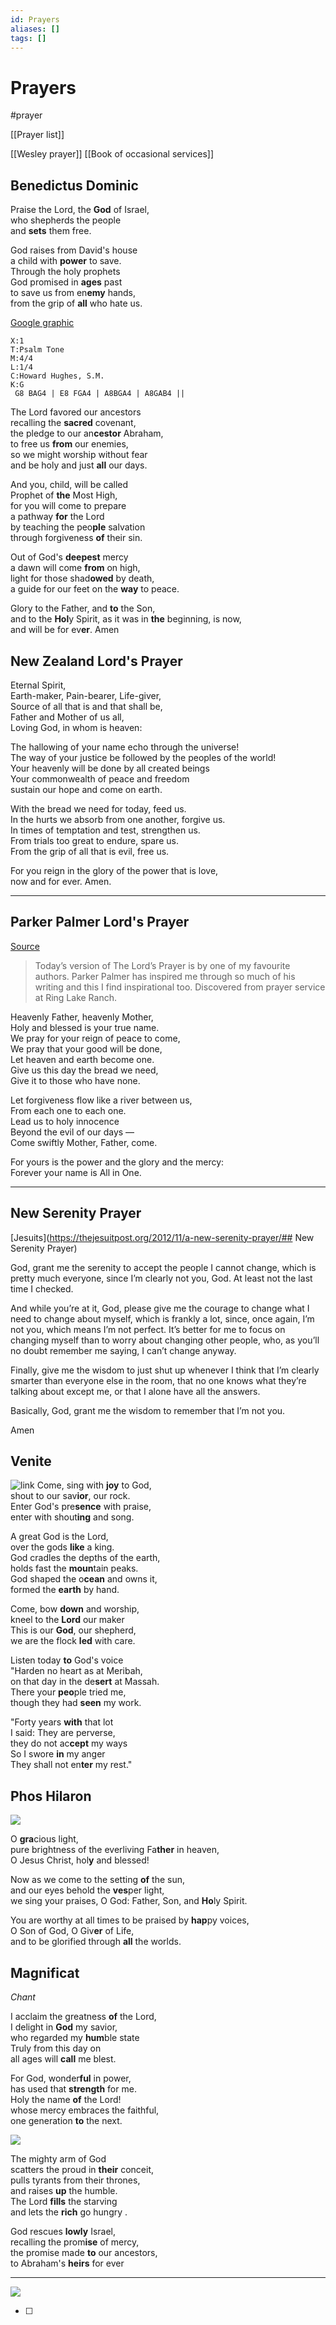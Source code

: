 ```yaml
---
id: Prayers
aliases: []
tags: []
---
```


# Prayers
#prayer 

[[Prayer list]]

[[Wesley prayer]] 
[[Book of occasional services]]

## Benedictus Dominic

Praise the Lord, the **God** of Israel,  
who shepherds the people  
and **sets** them free.

God raises from David's house  
a child with **power** to save.  
Through the holy prophets  
God promised in **ages** past  
to save us from en**emy** hands,  
from the grip of **all** who hate us.

[Google graphic](https://drive.google.com/uc?export=view&id=11m-vm1O4c3oBK3tekEnS-OySR4Wm_pf6)
```music-abc
X:1
T:Psalm Tone
M:4/4
L:1/4
C:Howard Hughes, S.M.
K:G
 G8 BAG4 | E8 FGA4 | A8BGA4 | A8GAB4 ||
```
The Lord favored our ancestors  
recalling the **sacred** covenant,  
the pledge to our an**cestor** Abraham,  
to free us **from** our enemies,  
so we might worship without fear  
and be holy and just **all** our days.  

And you, child, will be called  
Prophet of **the** Most High,  
for you will come to prepare  
a pathway **for** the Lord  
by teaching the peo**ple** salvation  
through forgiveness **of** their sin.  

Out of God's **deepest** mercy  
a dawn will come **from** on high,  
light for those shad**owed** by death,  
a guide for our feet on the  **way** to peace.

Glory to the Father, and **to** the Son,  
and to the **Hol**y Spirit,
as it was in **the** beginning, is now,  
and will be for ev**er**. Amen

## New Zealand Lord's Prayer

Eternal Spirit,  
Earth-maker, Pain-bearer, Life-giver,  
Source of all that is and that shall be,  
Father and Mother of us all,  
Loving God, in whom is heaven:

The hallowing of your name echo through the universe!  
The way of your justice be followed by the peoples of the world!  
Your heavenly will be done by all created beings  
Your commonwealth of peace and freedom  
sustain our hope and come on earth.

With the bread we need for today, feed us.  
In the hurts we absorb from one another, forgive us.  
In times of temptation and test, strengthen us.  
From trials too great to endure, spare us.  
From the grip of all that is evil, free us.

For you reign in the glory of the power that is love,  
now and for ever. Amen. 

----

## Parker Palmer Lord's Prayer

[Source](https://godspacelight.com/2020/04/04/unpacking-the-lords-prayer-with-parker-palmer/)

> Today’s version of The Lord’s Prayer is by one of my favourite authors. Parker Palmer has inspired me through so much of his writing and this I find inspirational too. Discovered from prayer service at Ring Lake Ranch.

Heavenly Father, heavenly Mother,  
Holy and blessed is your true name.  
We pray for your reign of peace to come,  
We pray that your good will be done,  
Let heaven and earth become one.  
Give us this day the bread we need,  
Give it to those who have none.

Let forgiveness flow like a river between us,  
From each one to each one.  
Lead us to holy innocence  
Beyond the evil of our days —  
Come swiftly Mother, Father, come.  

For yours is the power and the glory and the mercy:  
Forever your name is All in One.

-----

## New Serenity Prayer

[Jesuits](https://thejesuitpost.org/2012/11/a-new-serenity-prayer/## New Serenity Prayer)

God, grant me the serenity
to accept the people I cannot change,
which is pretty much everyone,
since I’m clearly not you, God.
At least not the last time I checked.

And while you’re at it, God,
please give me the courage
to change what I need to change about myself,
which is frankly a lot, since, once again,
I’m not you, which means I’m not perfect.
It’s better for me to focus on changing myself
than to worry about changing other people,
who, as you’ll no doubt remember me saying,
I can’t change anyway.

Finally, give me the wisdom to just shut up
whenever I think that I’m clearly smarter
than everyone else in the room,
that no one knows what they’re talking about except me,
or that I alone have all the answers.

Basically, God,
grant me the wisdom
to remember that I’m
not you.

Amen

## Venite

![link](https://drive.google.com/uc?export=view&id=12177P6Mh04aJh1wh29nCGp6ykf-_Aejx)
Come, sing with **joy** to God,  
shout to our sav**ior**, our rock.  
Enter God's pre**sence** with praise,  
enter with shout**ing** and song.  

A great God is the Lord,  
over the gods **like** a king.  
God cradles the depths of the earth,  
holds fast the **moun**tain peaks.  
God shaped the o**cean** and owns it,  
formed the **earth** by hand.  


Come, bow **down** and worship,  
kneel to the **Lord** our maker  
This is our **God**, our shepherd,  
we are the flock **led** with care.  

Listen today **to** God's voice  
"Harden no heart as at Meribah,  
on that day in the de**sert** at Massah.  
There your **peo**ple tried me,  
though they had **seen** my work.  

"Forty years **with** that lot  
I said: They are perverse,  
they do not ac**cept** my ways  
So I swore **in** my anger  
They shall not en**ter** my rest."   

## Phos Hilaron

![](https://drive.google.com/uc?export=view&id=12177P6Mh04aJh1wh29nCGp6ykf-_Aejx)
  
O **gra**cious light,  
pure brightness of the everliving Fa**ther** in heaven,  
O Jesus Christ, hol**y** and blessed!  

Now as we come to the setting **of** the sun,  
and our eyes behold the **ves**per light,  
we sing your praises, O God: Father, Son, and **Ho**ly Spirit.  

You are worthy at all times to be praised by **hap**py voices,  
O Son of God, O Giv**er** of Life,  
and to be glorified through **all** the worlds.

## Magnificat

*Chant*

I acclaim the greatness **of** the Lord,  
I delight in **God** my savior,  
who regarded my **hum**ble state  
Truly from this day on  
all ages will **call** me blest.


For God, wonder**ful** in power,  
has used that **strength** for me.  
Holy the name **of** the Lord!  
whose mercy embraces the faithful,  
one generation **to** the next.

![](https://drive.google.com/uc?export=view&id=11m-vm1O4c3oBK3tekEnS-OySR4Wm_pf6)

The mighty arm of God  
scatters the proud in **their** conceit,  
pulls tyrants from their thrones,  
and raises **up** the humble.  
The Lord **fills** the starving  
and lets the **rich** go hungry  .

God rescues **lowly** Israel,  
recalling the prom**ise** of mercy,  
the promise made **to** our ancestors,  
to Abraham's **heirs** for ever  

------

![](https://drive.google.com/uc?export=view&id=11q02IQvT93Bpi3F8lNWihxgcRnNMs79p)

- [ ] 
